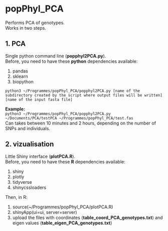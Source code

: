 # popPhyl_PCA  
Performs PCA of genotypes.  
Works in two steps.  
  
## 1. PCA  
Single python command line (**popphyl2PCA.py**).  
Before, you need to have these **python** dependencies available:  
1. pandas
2. sklearn
3. biopython

`python3 ~/Programmes/popPhyl_PCA/popphyl2PCA.py [name of the subdirectory created by the script where output files will be written] [name of the input fasta file]`  
  
**Example:**  
`python3 ~/Programmes/popPhyl_PCA/popphyl2PCA.py ~/Documents/PCA/testPCA ~/Programmes/popPhyl_PCA/test.fas`  
 Can takes between 10 minutes and 2 hours, depending on the number of SNPs and individuals.     
   
## 2. vizualisation  
Little Shiny interface (**plotPCA.R**).  
Before, you need to have these **R** dependencies available:  
1. shiny
2. plotly
3. tidyverse
4. shinycssloaders

Then, in R:
1. source(~/Programmes/popPhyl_PCA/plotPCA.R)
2. shinyApp(ui=ui, server=server)
3. upload the files with coordinates (**table_coord_PCA_genotypes.txt**) and eigen values (**table_eigen_PCA_genotypes.txt**)  

